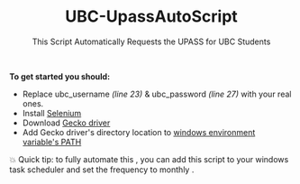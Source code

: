 <h1 align="center"> UBC-UpassAutoScript </h1>
<p align="center">
 This Script Automatically Requests the UPASS for UBC Students
</p>

<br>

**To get started you should:**
 - Replace ubc_username *(line 23)* & ubc_password *(line 27)* with your real ones.
 - Install [Selenium](http://selenium-python.readthedocs.io/installation.html)
 - Download [Gecko driver](https://github.com/mozilla/geckodriver/releases) 
 - Add Gecko driver's directory location to [windows environment variable's PATH](https://www.howtogeek.com/118594/how-to-edit-your-system-path-for-easy-command-line-access/amp/)
 
:boom: Quick tip: to fully automate this , you can add this script to your windows task scheduler and set the frequency to monthly .
